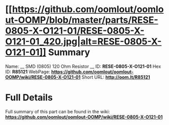 
[[https://github.com/oomlout/oomlout-OOMP/blob/master/parts/RESE-0805-X-O121-01/RESE-0805-X-O121-01_420.jpg|alt=RESE-0805-X-O121-01]] 
Summary
=================

Name: __ SMD (0805) 120 Ohm Resistor __
ID: __RESE-0805-X-O121-01__
Hex ID: __R85121__
WebPage: __https://github.com/oomlout/oomlout-OOMP/wiki/RESE-0805-X-O121-01__
Short URL: __http://oom.lt/R85121__

Full Details
==========================
Full summary of this part can be found in the wiki:   
__https://github.com/oomlout/oomlout-OOMP/wiki/RESE-0805-X-O121-01__   

